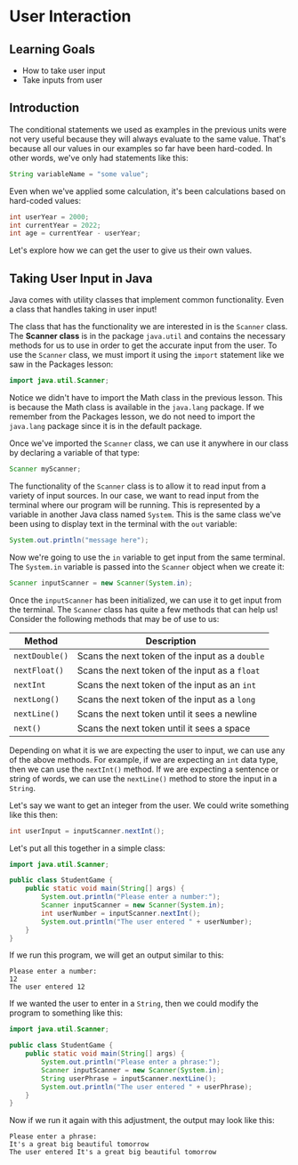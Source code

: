# User Interaction

## Learning Goals

- How to take user input
- Take inputs from user

## Introduction

The conditional statements we used as examples in the previous units were not
very useful because they will always evaluate to the same value. That's because
all our values in our examples so far have been hard-coded. In other words,
we've only had statements like this:

```java
String variableName = "some value";
```

Even when we've applied some calculation, it's been calculations based on
hard-coded values:

```java
int userYear = 2000;
int currentYear = 2022;
int age = currentYear - userYear;
```

Let's explore how we can get the user to give us their own values.

## Taking User Input in Java

Java comes with utility classes that implement common functionality. Even a
class that handles taking in user input!

The class that has the functionality we are interested in is the `Scanner`
class. The **Scanner class** is in the package `java.util` and contains the
necessary methods for us to use in order to get the accurate input from the
user. To use the `Scanner` class, we must import it using the `import` statement
like we saw in the Packages lesson:

```java
import java.util.Scanner;
```

Notice we didn't have to import the Math class in the previous lesson. This is
because the Math class is available in the `java.lang` package. If we remember
from the Packages lesson, we do not need to import the `java.lang` package since
it is in the default package.

Once we've imported the `Scanner` class, we can use it anywhere in our class by
declaring a variable of that type:

```java
Scanner myScanner;
```

The functionality of the `Scanner` class is to allow it to read input from a
variety of input sources. In our case, we want to read input from the terminal
where our program will be running. This is represented by a variable in another
Java class named `System`. This is the same class we've been using to display
text in the terminal with the `out` variable:

```java
System.out.println("message here");
```

Now we're going to use the `in` variable to get input from the same terminal.
The `System.in` variable is passed into the `Scanner` object when we create it:

```java
Scanner inputScanner = new Scanner(System.in);
```

Once the `inputScanner` has been initialized, we can use it to get input from
the terminal. The `Scanner` class has quite a few methods that can help us!
Consider the following methods that may be of use to us:

| Method          | Description                                     |
|-----------------|-------------------------------------------------|
| `nextDouble()`  | Scans the next token of the input as a `double` |
| `nextFloat()`   | Scans the next token of the input as a `float`  |
| `nextInt`       | Scans the next token of the input as an `int`   |
| `nextLong()`    | Scans the next token of the input as a `long`   |
| `nextLine()`    | Scans the next token until it sees a newline    |
| `next()`        | Scans the next token until it sees a space      |

Depending on what it is we are expecting the user to input, we can use any of
the above methods. For example, if we are expecting an `int` data type, then we
can use the `nextInt()` method. If we are expecting a sentence or string of
words, we can use the `nextLine()` method to store the input in a `String`.

Let's say we want to get an integer from the user. We could write something
like this then:

```java
int userInput = inputScanner.nextInt();
```

Let's put all this together in a simple class:

```java
import java.util.Scanner;

public class StudentGame {
    public static void main(String[] args) {
        System.out.println("Please enter a number:");
        Scanner inputScanner = new Scanner(System.in);
        int userNumber = inputScanner.nextInt();
        System.out.println("The user entered " + userNumber);
    }
}
```

If we run this program, we will get an output similar to this:

```plaintext
Please enter a number:
12
The user entered 12
```

If we wanted the user to enter in a `String`, then we could modify the program
to something like this:

```java
import java.util.Scanner;

public class StudentGame {
    public static void main(String[] args) {
        System.out.println("Please enter a phrase:");
        Scanner inputScanner = new Scanner(System.in);
        String userPhrase = inputScanner.nextLine();
        System.out.println("The user entered " + userPhrase);
    }
}
```

Now if we run it again with this adjustment, the output may look like this:

```plaintext
Please enter a phrase:
It's a great big beautiful tomorrow
The user entered It's a great big beautiful tomorrow
```
